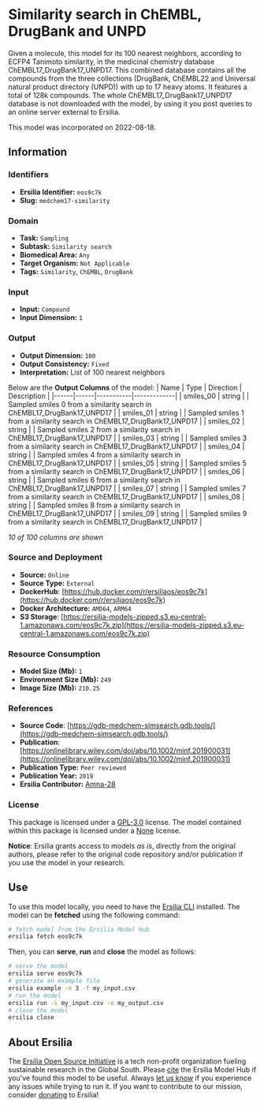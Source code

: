# Similarity search in ChEMBL, DrugBank and UNPD

Given a molecule, this model for its 100 nearest neighbors, according to ECFP4 Tanimoto similarity, in the medicinal chemistry database ChEMBL17\_DrugBank17\_UNPD17. This combined database contains all the compounds from the three collections (DrugBank, ChEMBL22 and Universal natural product directory (UNPD)) with up to 17 heavy atoms. It features a total of 128k compounds. The whole ChEMBL17\_DrugBank17\_UNPD17 database is not downloaded with the model, by using it you post queries to an online server external to Ersilia.

This model was incorporated on 2022-08-18.

## Information
### Identifiers
- **Ersilia Identifier:** `eos9c7k`
- **Slug:** `medchem17-similarity`

### Domain
- **Task:** `Sampling`
- **Subtask:** `Similarity search`
- **Biomedical Area:** `Any`
- **Target Organism:** `Not Applicable`
- **Tags:** `Similarity`, `ChEMBL`, `DrugBank`

### Input
- **Input:** `Compound`
- **Input Dimension:** `1`

### Output
- **Output Dimension:** `100`
- **Output Consistency:** `Fixed`
- **Interpretation:** List of 100 nearest neighbors

Below are the **Output Columns** of the model:
| Name | Type | Direction | Description |
|------|------|-----------|-------------|
| smiles_00 | string |  | Sampled smiles 0 from a similarity search in ChEMBL17_DrugBank17_UNPD17 |
| smiles_01 | string |  | Sampled smiles 1 from a similarity search in ChEMBL17_DrugBank17_UNPD17 |
| smiles_02 | string |  | Sampled smiles 2 from a similarity search in ChEMBL17_DrugBank17_UNPD17 |
| smiles_03 | string |  | Sampled smiles 3 from a similarity search in ChEMBL17_DrugBank17_UNPD17 |
| smiles_04 | string |  | Sampled smiles 4 from a similarity search in ChEMBL17_DrugBank17_UNPD17 |
| smiles_05 | string |  | Sampled smiles 5 from a similarity search in ChEMBL17_DrugBank17_UNPD17 |
| smiles_06 | string |  | Sampled smiles 6 from a similarity search in ChEMBL17_DrugBank17_UNPD17 |
| smiles_07 | string |  | Sampled smiles 7 from a similarity search in ChEMBL17_DrugBank17_UNPD17 |
| smiles_08 | string |  | Sampled smiles 8 from a similarity search in ChEMBL17_DrugBank17_UNPD17 |
| smiles_09 | string |  | Sampled smiles 9 from a similarity search in ChEMBL17_DrugBank17_UNPD17 |

_10 of 100 columns are shown_
### Source and Deployment
- **Source:** `Online`
- **Source Type:** `External`
- **DockerHub**: [https://hub.docker.com/r/ersiliaos/eos9c7k](https://hub.docker.com/r/ersiliaos/eos9c7k)
- **Docker Architecture:** `AMD64`, `ARM64`
- **S3 Storage**: [https://ersilia-models-zipped.s3.eu-central-1.amazonaws.com/eos9c7k.zip](https://ersilia-models-zipped.s3.eu-central-1.amazonaws.com/eos9c7k.zip)

### Resource Consumption
- **Model Size (Mb):** `1`
- **Environment Size (Mb):** `249`
- **Image Size (Mb):** `210.25`


### References
- **Source Code**: [https://gdb-medchem-simsearch.gdb.tools/](https://gdb-medchem-simsearch.gdb.tools/)
- **Publication**: [https://onlinelibrary.wiley.com/doi/abs/10.1002/minf.201900031](https://onlinelibrary.wiley.com/doi/abs/10.1002/minf.201900031)
- **Publication Type:** `Peer reviewed`
- **Publication Year:** `2019`
- **Ersilia Contributor:** [Amna-28](https://github.com/Amna-28)

### License
This package is licensed under a [GPL-3.0](https://github.com/ersilia-os/ersilia/blob/master/LICENSE) license. The model contained within this package is licensed under a [None](LICENSE) license.

**Notice**: Ersilia grants access to models _as is_, directly from the original authors, please refer to the original code repository and/or publication if you use the model in your research.


## Use
To use this model locally, you need to have the [Ersilia CLI](https://github.com/ersilia-os/ersilia) installed.
The model can be **fetched** using the following command:
```bash
# fetch model from the Ersilia Model Hub
ersilia fetch eos9c7k
```
Then, you can **serve**, **run** and **close** the model as follows:
```bash
# serve the model
ersilia serve eos9c7k
# generate an example file
ersilia example -n 3 -f my_input.csv
# run the model
ersilia run -i my_input.csv -o my_output.csv
# close the model
ersilia close
```

## About Ersilia
The [Ersilia Open Source Initiative](https://ersilia.io) is a tech non-profit organization fueling sustainable research in the Global South.
Please [cite](https://github.com/ersilia-os/ersilia/blob/master/CITATION.cff) the Ersilia Model Hub if you've found this model to be useful. Always [let us know](https://github.com/ersilia-os/ersilia/issues) if you experience any issues while trying to run it.
If you want to contribute to our mission, consider [donating](https://www.ersilia.io/donate) to Ersilia!
